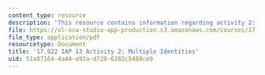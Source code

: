 ```yaml
---
content_type: resource
description: 'This resource contains information regarding activity 2: multiple identities.'
file: https://ol-ocw-studio-app-production.s3.amazonaws.com/courses/17-922-dr-martin-luther-king-jr-iap-design-seminar-january-iap-2013/51a971644a44a92ad7206282c5488ce9_MIT17_922IAP13_Activity2.pdf
file_type: application/pdf
resourcetype: Document
title: '17.922 IAP 13 Activity 2: Multiple Identities'
uid: 51a97164-4a44-a92a-d720-6282c5488ce9
---
```

